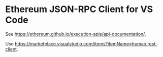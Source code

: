# Ethereum JSON-RPC Client for VS Code

See <https://ethereum.github.io/execution-apis/api-documentation/>.

Use <https://marketplace.visualstudio.com/items?itemName=humao.rest-client>.
